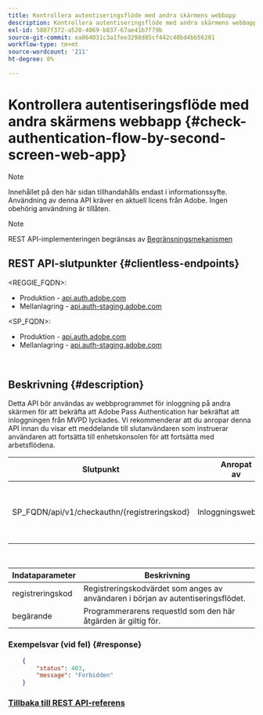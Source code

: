 ```yaml
---
title: Kontrollera autentiseringsflöde med andra skärmens webbapp
description: Kontrollera autentiseringsflöde med andra skärmens webbapp
exl-id: 5807f372-a520-4069-b837-67ae41b7f79b
source-git-commit: ea064031c3a1fee3298d85cf442c40bd4bb56281
workflow-type: tm+mt
source-wordcount: '211'
ht-degree: 0%

---
```


# Kontrollera autentiseringsflöde med andra skärmens webbapp {#check-authentication-flow-by-second-screen-web-app}

>[!NOTE]
>
>Innehållet på den här sidan tillhandahålls endast i informationssyfte. Användning av denna API kräver en aktuell licens från Adobe. Ingen obehörig användning är tillåten.

>[!NOTE]
>
> REST API-implementeringen begränsas av [Begränsningsmekanismen](/help/authentication/throttling-mechanism.md)

## REST API-slutpunkter {#clientless-endpoints}

&lt;REGGIE_FQDN>:

* Produktion - [api.auth.adobe.com](http://api.auth.adobe.com/)
* Mellanlagring - [api.auth-staging.adobe.com](http://api.auth-staging.adobe.com/)

&lt;SP_FQDN>:

* Produktion - [api.auth.adobe.com](http://api.auth.adobe.com/)
* Mellanlagring - [api.auth-staging.adobe.com](http://api.auth-staging.adobe.com/)

</br>

## Beskrivning {#description}

Detta API bör användas av webbprogrammet för inloggning på andra skärmen för att bekräfta att Adobe Pass Authentication har bekräftat att inloggningen från MVPD lyckades. Vi rekommenderar att du anropar denna API innan du visar ett meddelande till slutanvändaren som instruerar användaren att fortsätta till enhetskonsolen för att fortsätta med arbetsflödena.


| Slutpunkt | Anropat </br>av | Indata   </br>Parametrar | HTTP </br>Metod | Svar | HTTP </br>Response |
| --- | --- | --- | --- | --- | --- |
| SP_FQDN/api/v1/checkauthn/{registreringskod} | Inloggningswebbapp | 1. Registreringskod </br>    (Bankomponent)</br>2.  begärande </br>    (Obligatoriskt) | GET | XML eller JSON som innehåller felinformation om det misslyckas. | 200 - lyckades   </br>403 - Ej tillåtet |

</br>

| Indataparameter | Beskrivning |
| ----------------- | --------------------------------------------------------------------------------------------- |
| registreringskod | Registreringskodvärdet som anges av användaren i början av autentiseringsflödet. |
| begärande | Programmerarens requestId som den här åtgärden är giltig för. |


### Exempelsvar (vid fel) {#response}

```JSON
    {
        "status": 403,
        "message": "Forbidden"
    }
```

### [Tillbaka till REST API-referens](/help/authentication/rest-api-reference.md)
